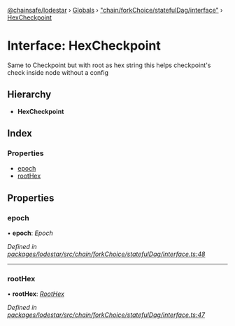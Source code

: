 [@chainsafe/lodestar](../README.md) › [Globals](../globals.md) › ["chain/forkChoice/statefulDag/interface"](../modules/_chain_forkchoice_statefuldag_interface_.md) › [HexCheckpoint](_chain_forkchoice_statefuldag_interface_.hexcheckpoint.md)

# Interface: HexCheckpoint

Same to Checkpoint but with root as hex string
this helps checkpoint's check inside node without a config

## Hierarchy

* **HexCheckpoint**

## Index

### Properties

* [epoch](_chain_forkchoice_statefuldag_interface_.hexcheckpoint.md#epoch)
* [rootHex](_chain_forkchoice_statefuldag_interface_.hexcheckpoint.md#roothex)

## Properties

###  epoch

• **epoch**: *Epoch*

*Defined in [packages/lodestar/src/chain/forkChoice/statefulDag/interface.ts:48](https://github.com/ChainSafe/lodestar/blob/eb468c79c/packages/lodestar/src/chain/forkChoice/statefulDag/interface.ts#L48)*

___

###  rootHex

• **rootHex**: *[RootHex](../modules/_chain_forkchoice_statefuldag_interface_.md#roothex)*

*Defined in [packages/lodestar/src/chain/forkChoice/statefulDag/interface.ts:47](https://github.com/ChainSafe/lodestar/blob/eb468c79c/packages/lodestar/src/chain/forkChoice/statefulDag/interface.ts#L47)*

